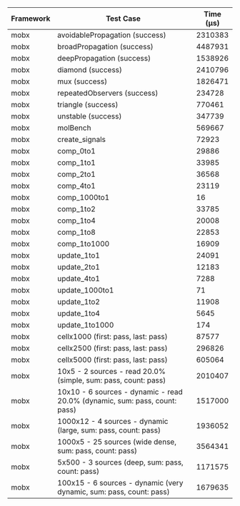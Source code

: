 | Framework | Test Case | Time (μs) |
| --- | --- | --- |
| mobx | avoidablePropagation (success) | 2310383 |
| mobx | broadPropagation (success) | 4487931 |
| mobx | deepPropagation (success) | 1538926 |
| mobx | diamond (success) | 2410796 |
| mobx | mux (success) | 1826471 |
| mobx | repeatedObservers (success) | 234728 |
| mobx | triangle (success) | 770461 |
| mobx | unstable (success) | 347739 |
| mobx | molBench | 569667 |
| mobx | create_signals | 72923 |
| mobx | comp_0to1 | 29886 |
| mobx | comp_1to1 | 33985 |
| mobx | comp_2to1 | 36568 |
| mobx | comp_4to1 | 23119 |
| mobx | comp_1000to1 | 16 |
| mobx | comp_1to2 | 33785 |
| mobx | comp_1to4 | 20008 |
| mobx | comp_1to8 | 22853 |
| mobx | comp_1to1000 | 16909 |
| mobx | update_1to1 | 24091 |
| mobx | update_2to1 | 12183 |
| mobx | update_4to1 | 7288 |
| mobx | update_1000to1 | 71 |
| mobx | update_1to2 | 11908 |
| mobx | update_1to4 | 5645 |
| mobx | update_1to1000 | 174 |
| mobx | cellx1000 (first: pass, last: pass) | 87577 |
| mobx | cellx2500 (first: pass, last: pass) | 296826 |
| mobx | cellx5000 (first: pass, last: pass) | 605064 |
| mobx | 10x5 - 2 sources - read 20.0% (simple, sum: pass, count: pass) | 2010407 |
| mobx | 10x10 - 6 sources - dynamic - read 20.0% (dynamic, sum: pass, count: pass) | 1517000 |
| mobx | 1000x12 - 4 sources - dynamic (large, sum: pass, count: pass) | 1936052 |
| mobx | 1000x5 - 25 sources (wide dense, sum: pass, count: pass) | 3564341 |
| mobx | 5x500 - 3 sources (deep, sum: pass, count: pass) | 1171575 |
| mobx | 100x15 - 6 sources - dynamic (very dynamic, sum: pass, count: pass) | 1679635 |
